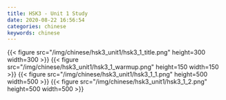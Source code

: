 ```yaml
---
title: HSK3 - Unit 1 Study
date: 2020-08-22 16:56:54
categories: chinese
keywords: chinese
---
```








{{< figure src="/img/chinese/hsk3_unit1/hsk3_1_title.png" height=300 width=300 >}}
{{< figure src="/img/chinese/hsk3_unit1/hsk3_1_warmup.png" height=150 width=150 >}}
{{< figure src="/img/chinese/hsk3_unit1/hsk3_1_1.png" height=500 width=500 >}}
{{< figure src="/img/chinese/hsk3_unit1/hsk3_1_2.png" height=500 width=500 >}}
